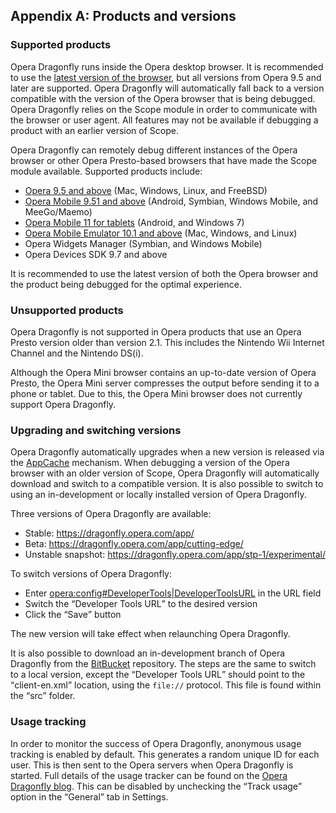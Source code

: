 ## Appendix A: Products and versions

### Supported products

Opera Dragonfly runs inside the Opera desktop browser. It is recommended to use the <a href="http://www.opera.com/browser/">latest version of the browser</a>, but all versions from Opera 9.5 and later are supported. Opera Dragonfly will automatically fall back to a version compatible with the version of the Opera browser that is being debugged. Opera Dragonfly relies on the Scope module in order to communicate with the browser or user agent. All features may not be available if debugging a product with an earlier version of Scope.

Opera Dragonfly can remotely debug different instances of the Opera browser or other Opera Presto-based browsers that have made the Scope module available. Supported products include:

* <a href="http://www.opera.com/browser/">Opera 9.5 and above</a> (Mac, Windows, Linux, and FreeBSD)
* <a href="http://www.opera.com/mobile/">Opera Mobile 9.51 and above</a> (Android, Symbian, Windows Mobile, and MeeGo/Maemo)
* <a href="http://www.opera.com/mobile/features/tablets/">Opera Mobile 11 for tablets</a> (Android, and Windows 7)
* <a href="http://www.opera.com/developer/tools/">Opera Mobile Emulator 10.1 and above</a> (Mac, Windows, and Linux)
* Opera Widgets Manager (Symbian, and Windows Mobile)
* Opera Devices SDK 9.7 and above

It is recommended to use the latest version of both the Opera browser and the product being debugged for the optimal experience. 

### Unsupported products

Opera Dragonfly is not supported in Opera products that use an Opera Presto version older than version 2.1. This includes the Nintendo Wii Internet Channel and the Nintendo DS(i).

Although the Opera Mini browser contains an up-to-date version of Opera Presto, the Opera Mini server compresses the output before sending it to a phone or tablet. Due to this, the Opera Mini browser does not currently support Opera Dragonfly.

### Upgrading and switching versions

Opera Dragonfly automatically upgrades when a new version is released via the <a href="http://dev.opera.com/articles/view/offline-applications-html5-appcache/">AppCache</a> mechanism. When debugging a version of the Opera browser with an older version of Scope, Opera Dragonfly will automatically download and switch to a compatible version. It is also possible to switch to using an in-development or locally installed version of Opera Dragonfly. 

Three versions of Opera Dragonfly are available:

* Stable: https://dragonfly.opera.com/app/
* Beta: https://dragonfly.opera.com/app/cutting-edge/
* Unstable snapshot: https://dragonfly.opera.com/app/stp-1/experimental/

To switch versions of Opera Dragonfly:

* Enter <a href="opera:config#DeveloperTools|DeveloperToolsURL">opera:config#DeveloperTools|DeveloperToolsURL</a> in the URL field
* Switch the <q>Developer Tools URL</q> to the desired version
* Click the <q>Save</q> button

The new version will take effect when relaunching Opera Dragonfly.

It is also possible to download an in-development branch of Opera Dragonfly from the  <a href="https://bitbucket.org/scope/dragonfly-stp-1">BitBucket</a> repository. The steps are the same to switch to a local version, except the <q>Developer Tools URL</q> should point to the <q>client-en.xml</q> location, using the <code>file://</code> protocol. This file is found within the <q>src</q> folder.

### Usage tracking

In order to monitor the success of Opera Dragonfly, anonymous usage tracking is enabled by default. This generates a random unique ID for each user. This is then sent to the Opera servers when Opera Dragonfly is started. Full details of the usage tracker can be found on the <a href="http://my.opera.com/dragonfly/blog/2011/07/12/usage-statistics-for-opera-dragonfly">Opera Dragonfly blog</a>. This can be disabled by unchecking the <q>Track usage</q> option in the <q>General</q> tab in Settings.
